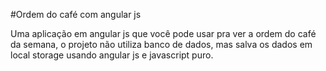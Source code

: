 #Ordem do café com angular js

Uma aplicação em angular js que você pode usar pra ver a ordem do café da semana, o projeto não utiliza banco de dados, mas salva os dados em local storage  usando angular js e javascript puro.
